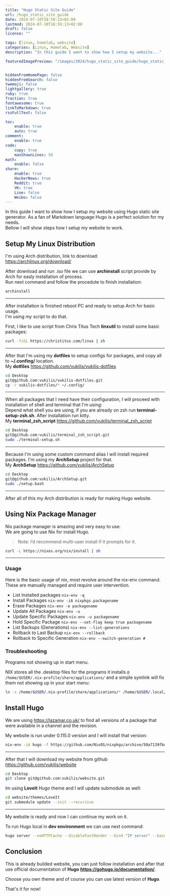 ```yaml
---
title: "Hugo Static Site Guide"
url: /hugo_static_site_guide
date: 2024-07-10T18:59:13+02:00
lastmod: 2024-07-10T18:59:13+02:00
draft: false
license: ""

tags: [linux, homelab, website]
categories: [Linux, Homelab, Website]
description: "In this guide I want to show how I setup my website..."

featuredImagePreview: "/images/2024/hugo_static_site_guide/hugo_static_site_guide.png"


hiddenFromHomePage: false
hiddenFromSearch: false
twemoji: false
lightgallery: true
ruby: true
fraction: true
fontawesome: true
linkToMarkdown: true
rssFullText: false

toc:
    enable: true
    auto: true
comment:
    enable: true
code:
    copy: true
    maxShownLines: 50
math:
    enable: false
share:
    enable: true
    HackerNews: true
    Reddit: true
    VK: true
    Line: false
    Weibo: false
---
```

<!--more-->

In this guide I want to show how I setup my website using Hugo static site generator. As a fan of Markdown language Hugo is a perfect solution for my needs.  
Bellow I will show steps how I setup my website to work.

## Setup My Linux Distribution

I'm using Arch distribution, link to download: https://archlinux.org/download/

After download and run .iso file we can use **archinstall** script provide by Arch for easly installation of process.  
Run next command and follow the procedute to finish installation:

```bash
archinstall
```

---

After installation is finished reboot PC and ready to setup Arch for basic usage.  
I'm using my script to do that.

First, I like to use script from Chris Titus Tech **linxutil** to install some basic packages:

```bash
curl -fsSL https://christitus.com/linux | sh
```

---

After that I'm using my **dotfiles** to setup configs for packages, and copy all to **~/.confing/** location.  
My **dotfiles** https://github.com/vukilis/vukilis-dotfiles

```bash
cd Desktop
git@github.com:vukilis/vukilis-dotfiles.git
cp -r vukilis-dotfiles/* ~/.config/
```

---

When all packages that I need have their configuration, I will proceed with installation of shell and terminal that I'm using:  
Depend what shell you are using, if you are already on zsh run **terminal-setup-zsh.sh**. After installation run kitty.  
My **terminal_zsh_script** https://github.com/vukilis/terminal_zsh_script

```bash
cd Desktop
git@github.com:vukilis/terminal_zsh_script.git
sudo ./terminal-setup.sh
```

---

Because I'm using some custom command alias I will install required packages.
I'm using my **ArchSetup** project for that.  
My **ArchSetup** https://github.com/vukilis/ArchSetup

```bash
cd Desktop
git@github.com:vukilis/ArchSetup.git
sudo ./setup.bash
```

---

After all of this my Arch distribution is ready for making Hugo website.

## Using Nix Package Manager

Nix package manager is amazing and very easy to use.  
We are going to use Nix for install Hugo.

> Note: I’d recommend multi-user install if it prompts for it.

```bash
curl -L https://nixos.org/nix/install | sh
```

---

### Usage

Here is the basic usage of nix, most revolve around the nix-env command. These are manually managed and require user intervention.

* List Installed packages `nix-env -q`
* Install Packages `nix-env -iA nixpkgs.packagename`
* Erase Packages `nix-env -e packagename`
* Update All Packages `nix-env -u`
* Update Specific Packages `nix-env -u packagename`
* Hold Specific Package `nix-env --set-flag keep true packagename`
* List Backups (Generations) `nix-env --list-generations`
* Rollback to Last Backup `nix-env --rollback`
* Rollback to Specific Generation `nix-env --switch-generation #`  

### Troubleshooting

Programs not showing up in start menu.

NIX stores all the .desktop files for the programs it installs `@ /home/$USER/.nix-profile/share/applications/` and a simple symlink will fix them not showing up in your start menu:

```bash
ln -s /home/$USER/.nix-profile/share/applications/* /home/$USER/.local/share/applications/
```

## Install Hugo

We are using https://lazamar.co.uk/ to find all versions of a package that were available in a channel and the revision.

My website is run under 0.115.0 version and I will install that version:

```bash
nix-env -iA hugo -f https://github.com/NixOS/nixpkgs/archive/50a7139fbd1acd4a3d4cfa695e694c529dd26f3a.tar.gz
```

---

After that I will download my website from github https://github.com/vukilis/website

```bash 
cd Desktop
git clone git@github.com:vukilis/website.git
```

Im using **LoveIt** Hugo theme and I will update submodule as well:

```bash
cd website/themes/LoveIt
git submodule update --init --recursive
```

---

My website is ready and now I can continue my work on it.

To run Hugo local in **dev environment** we can use next command:

```bash
hugo server --noHTTPCache --disableFastRender --bind "IP server" --baseURL "IP server"
```

## Conclusion

This is already builded website, you can just follow installation and after that use official documentation of **Hugo** **https://gohugo.io/documentation/**.

Choose you own theme and of course you can use latest version of **Hugo**.

That's it for now!
